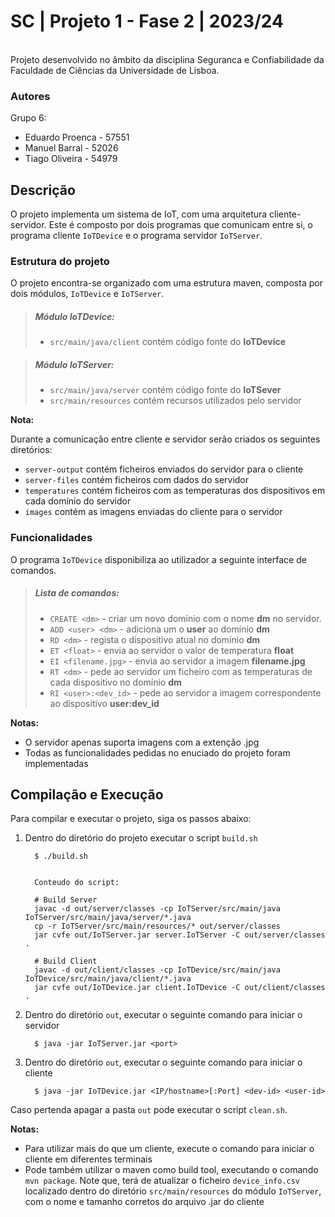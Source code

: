 # SC | Projeto 1 - Fase 2 | 2023/24


<br> Projeto desenvolvido no âmbito da disciplina Seguranca e Confiabilidade
da Faculdade de Ciências da Universidade de Lisboa.


### Autores 


Grupo 6:

- Eduardo Proenca - 57551
- Manuel Barral - 52026
- Tiago Oliveira - 54979


## Descrição
 

O projeto implementa um sistema de IoT, com uma arquitetura cliente-servidor. 
Este é composto por dois programas que comunicam entre si, o programa cliente 
`IoTDevice` e o programa servidor `IoTServer`.


### Estrutura do projeto


O projeto encontra-se organizado com uma estrutura maven, composta por dois
módulos, `IoTDevice` e `IoTServer`.

> ##### Módulo *IoTDevice*:
> - `src/main/java/client` contém código fonte do **IoTDevice**

> ##### Módulo *IoTServer*:
> - `src/main/java/server` contém código fonte do **IoTSever**
> - `src/main/resources` contém recursos utilizados pelo servidor

**Nota:**

Durante a comunicação entre cliente e servidor serão criados os seguintes diretórios:

- `server-output` contém ficheiros enviados do servidor para o cliente
- `server-files` contém ficheiros com dados do servidor
- `temperatures` contém ficheiros com as temperaturas dos dispositivos em cada domínio do servidor
- `images` contém as imagens enviadas do cliente para o servidor 



### Funcionalidades


O programa `IoTDevice` disponibiliza ao utilizador a seguinte interface de comandos.


> ##### Lista de comandos:
> - `CREATE <dm>` - criar um novo domínio com o nome **dm** no servidor.
> - `ADD <user> <dm>` -  adiciona um o **user** ao domínio **dm**
> - `RD <dm>` - regista o dispositivo atual no domínio **dm**
> - `ET <float>` - envia ao servidor o valor de temperatura **float**
> - `EI <filename.jpg>` - envia ao servidor a imagem **filename.jpg**
> - `RT <dm>` - pede ao servidor um ficheiro com as temperaturas de cada dispositivo no domínio **dm**
> - `RI <user>:<dev_id>` - pede ao servidor a imagem correspondente ao dispositivo **user:dev_id**


**Notas:** 

- O servidor apenas suporta imagens com a extenção .jpg
- Todas as funcionalidades pedidas no enuciado do projeto foram implementadas


## Compilação e Execução


Para compilar e executar o projeto, siga os passos abaixo:


1. Dentro do diretório do projeto executar o script `build.sh`

         $ ./build.sh
         
         
         Conteudo do script:

         # Build Server
         javac -d out/server/classes -cp IoTServer/src/main/java IoTServer/src/main/java/server/*.java
         cp -r IoTServer/src/main/resources/* out/server/classes
         jar cvfe out/IoTServer.jar server.IoTServer -C out/server/classes .

         # Build Client
         javac -d out/client/classes -cp IoTDevice/src/main/java IoTDevice/src/main/java/client/*.java
         jar cvfe out/IoTDevice.jar client.IoTDevice -C out/client/classes .

2. Dentro do diretório `out`, executar o seguinte comando para iniciar o servidor

         $ java -jar IoTServer.jar <port>

3. Dentro do diretório `out`, executar o seguinte comando para iniciar o cliente

         $ java -jar IoTDevice.jar <IP/hostname>[:Port] <dev-id> <user-id>

Caso pertenda apagar a pasta `out` pode executar o script `clean.sh`.


**Notas:** <br>

- Para utilizar mais do que um cliente, execute o comando para iniciar o cliente em diferentes terminais
- Pode também utilizar o maven como build tool, executando o comando `mvn package`. Note que, terá de 
atualizar o ficheiro `device_info.csv` localizado dentro do diretório `src/main/resources` do módulo
`IoTServer`, com o nome e tamanho corretos do arquivo .jar do cliente